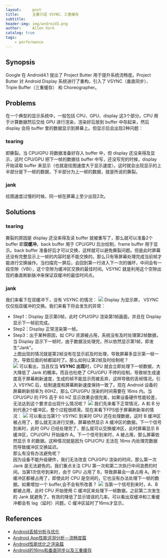 ```yaml
---
layout:     post
title:      主要介绍 VSYNC、三重缓存
subtitle:   
header-img: img/android3.png
author:     Allen Vork
catalog: true
tags:
    - performance
---
```


## Synopsis
Google 在 Android4.1 提出了 Project Butter 用于提升系统流畅度。Project Butter 对 Android Display 系统进行了重构，引入了 VSYNC（垂直同步）、Triple Buffer（三重缓存） 和 Choreographer。

## Problems
在一个典型的显示系统中，一般包括 CPU、GPU、display 这3个部分。CPU 用于计算数据然后交给 GPU 进行渲染，渲染好后放到 buffer 中存起来，然后 display 会将 buffer 里的数据显示到屏幕上。但显示后会出现2种问题：

### tearing
即撕裂。当 CPU/GPU 将数据准备好存入 buffer 中，但 display 还没来得及显示，这时 CPU/GPU 把下一帧的数据往 buffer 中写，还没写完的时候，display 开始读取 buffer 来显示（也就是绘图速度大于显示速度）。这时就会出现显示的上半部分是下一帧的数据，下半部分为上一帧的数据，就是所说的撕裂。

### jank
绘图速度过慢的时候，同一帧在屏幕上至少出现2次。

## Solutions
### tearing
撕裂的原因是 display 还没来得及读 buffer 就被重写了，那么就可以准备2个 buffer 即**双缓冲**。back buffer 用于 CPU/GPU 后台绘制，frame buffer 用于显示。back buffer 准备好后才可以交换，这样就可以避免撕裂问题。但是此时屏幕还没有完整显示上一帧的内容时是不能交换的。那么只有等屏幕处理完成当前帧才能进行交换操作。当扫描完一屏后，会回到第一行进入下一次的循环，中间会有一段空隙（VBI），这个空隙为缓冲区交换的最佳时间。VSYNC 就是利用这个空隙出现的垂直刷新脉冲来保证双缓冲的最佳时间点。

### jank
我们来看下在双缓冲下，没有 VSYNC 的情况：
![]({{site.url}}/img/android/basic/performance/ProjectButter/1.webp)
Display 为显示屏， VSYNC 仅仅指双缓冲的交换。我们来看下将会发生的异常：
+ Step1：Display 显示第0帧，此时 CPU/GPU 渲染第1帧画面，并且在 Display 显示下一帧前完成。
+ Step2：Display 正常渲染第一帧。
+ Step3：出于某种原因，如 CPU 资源被占用，系统没有及时处理第2帧数据，当 Display 显示下一帧时，由于数据没处理完，所以依然显示第1帧，即发生“Jank”。    
上图出现的情况就是第2帧没有在显示前及时处理，导致屏幕多显示第一帧一次，导致后面的帧都延时了。那么如何让第2帧及时绘制呢？    
![]({{site.url}}/img/android/basic/performance/ProjectButter/2.webp)
可以看出，当且仅当 **VSYNC 出现**时，CPU 就会立即处理下一帧数据，大大降低了 Jank 的概率。而且也杜绝了 CPU/GPU 不停的绘制，导致帧生成速度高于屏幕刷新速度，生成的帧不能显示而被丢弃，这样导致的丢帧情况。引入 VSYNC 后，绘制速度和屏幕刷新速度保持一致了。现在 Android 设备的屏幕刷新频率为 60HZ，那么 CPU/GPU 渲染的时间需要在 16ms 内。当 CPU/GPU 的 FPS 高于 60 HZ 显示效果会很完美，如果设备硬件性能较差，无法达到这个要求会出现什么情况呢？
![]({{site.url}}/img/android/basic/performance/ProjectButter/3.webp)
我们先来看下正常情况，A 和 B 分别代表2个缓冲区。整个过程很顺滑。现在来看下FPS低于屏幕刷新率的情况：
![]({{site.url}}/img/android/basic/performance/ProjectButter/4.webp)
可以看出当第1个 VSYNC 到来时 GPU 还在处理数据，这时 B 缓冲区被占用了，那么就无法进行交换，屏幕依然显示 A 缓冲区的数据。下一个信号到来时，此时 GPU 已经处理完了，那么就可以交换缓冲区，此时屏幕显示 B 缓冲区，CPU/GPU 开始操作 A。下一个信号到来时，A 被占用，那么屏幕依然显示 B 的数据。这种情况就是因为 GPU/CPU 无法在 16ms 内处理完数据而导致缓冲区交换延迟。    
那么有没有办法避免呢？    
因为设备不能升级硬件，我们无法改变 CPU/GPU 渲染的时间，那么第一次 Jank 是无法避免的。我们重点关注 CPU 第一次和第二次执行中间浪费的时间。当第1次信号到来时，由于 GPU 占用了 B，导致屏幕会一直占用 A。两个缓冲区都被占用了，即使此时 CPU 是空闲的，它也没有办法处理下一帧的数据。如果增加一个 buffer,会不会有所改善？
![]({{site.url}}/img/android/basic/performance/ProjectButter/5.webp)
当第一个信号到来时，A、B 都被占用，此时 CPU 开始使用 C 缓冲区来处理下一帧数据。之前第二次发生的 Jank 就避免了。有效的降低了显示错误的几率。可以看出双缓冲和三重缓冲都会有 lag（延时）问题。C 缓冲区延时了16ms才显示。

## References
+ [Android丢帧分析与优化](https://www.jianshu.com/p/989ce9eb7af8)    
+ [Android App性能评测分析－流畅度篇](https://www.jianshu.com/p/642f47989c7c)
+ [Android性能优化之渲染篇](https://www.jianshu.com/p/0cb06877cf2a)
+ [Android的16ms和垂直同步以及三重缓存](https://www.jianshu.com/p/3750db831aca)